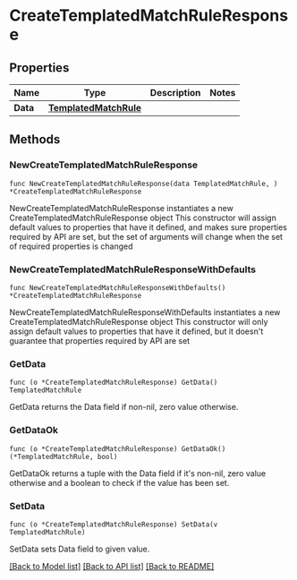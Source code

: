 # CreateTemplatedMatchRuleResponse

## Properties

Name | Type | Description | Notes
------------ | ------------- | ------------- | -------------
**Data** | [**TemplatedMatchRule**](TemplatedMatchRule.md) |  | 

## Methods

### NewCreateTemplatedMatchRuleResponse

`func NewCreateTemplatedMatchRuleResponse(data TemplatedMatchRule, ) *CreateTemplatedMatchRuleResponse`

NewCreateTemplatedMatchRuleResponse instantiates a new CreateTemplatedMatchRuleResponse object
This constructor will assign default values to properties that have it defined,
and makes sure properties required by API are set, but the set of arguments
will change when the set of required properties is changed

### NewCreateTemplatedMatchRuleResponseWithDefaults

`func NewCreateTemplatedMatchRuleResponseWithDefaults() *CreateTemplatedMatchRuleResponse`

NewCreateTemplatedMatchRuleResponseWithDefaults instantiates a new CreateTemplatedMatchRuleResponse object
This constructor will only assign default values to properties that have it defined,
but it doesn't guarantee that properties required by API are set

### GetData

`func (o *CreateTemplatedMatchRuleResponse) GetData() TemplatedMatchRule`

GetData returns the Data field if non-nil, zero value otherwise.

### GetDataOk

`func (o *CreateTemplatedMatchRuleResponse) GetDataOk() (*TemplatedMatchRule, bool)`

GetDataOk returns a tuple with the Data field if it's non-nil, zero value otherwise
and a boolean to check if the value has been set.

### SetData

`func (o *CreateTemplatedMatchRuleResponse) SetData(v TemplatedMatchRule)`

SetData sets Data field to given value.



[[Back to Model list]](../README.md#documentation-for-models) [[Back to API list]](../README.md#documentation-for-api-endpoints) [[Back to README]](../README.md)


